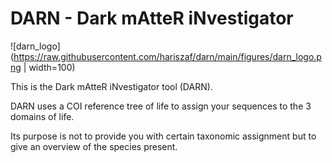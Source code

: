 # DARN - Dark mAtteR iNvestigator

![darn_logo](https://raw.githubusercontent.com/hariszaf/darn/main/figures/darn_logo.png | width=100)


This is the Dark mAtteR iNvestigator tool (DARN).

DARN uses a COI reference tree of life to assign your sequences to the 3 domains of life.

Its purpose is not to provide you with certain taxonomic assignment but to give an overview of the species present. 

